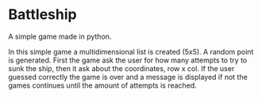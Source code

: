 # Battleship
A simple game made in python.

In this simple game a multidimensional list is created (5x5).  A random point is generated.
First the game ask the user for how many attempts to try to sunk the ship, then it ask about
the coordinates, row x col.  If the user guessed correctly the game is over and a message is
displayed if not the games continues until the amount of attempts is reached.
